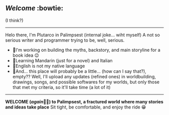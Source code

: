 ## ***Welcome*** :bowtie:

<p>(I think?)</p>

---

Helo there, I'm Plutarco in Palimpsest (internal joke... wiht myself)
A not so serious writer and programmer trying to be, well, serious.

- 🎍I'm working on building the myths, backstory, and main storyline for a book idea 😉
- 🎃Learning Mandarin (just for a novel) and Italian
- 🔕English is not my native language
- 🔏And... this place will probably be a little... (how can I say that?), empty??
Well, I'll upload any updates (refined ones) in worldbuilding, drawings, songs, and possible softwares for my worlds, but only those that met my criteria, so it'll take time (a lot of it)
---

**WELCOME (*again*🙇‍♂️) to Palimpsest, a fractured world where many stories and ideas take place**
Sit tight, be comfortable, and enjoy the ride 😁
